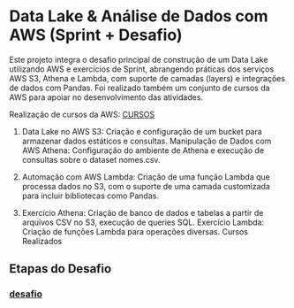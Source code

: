 # Data Lake & Análise de Dados com AWS (Sprint + Desafio)

Este projeto integra o desafio principal de construção de um Data Lake utilizando AWS e exercícios de Sprint, abrangendo práticas dos serviços AWS S3, Athena e Lambda, com suporte de camadas (layers) e integrações de dados com Pandas. Foi realizado também um conjunto de cursos da AWS para apoiar no desenvolvimento das atividades.

Realização de cursos da AWS: 
[CURSOS](./certificados/)

1. Data Lake no AWS S3: Criação e configuração de um bucket para armazenar dados estáticos e consultas.
Manipulação de Dados com AWS Athena: Configuração do ambiente de Athena e execução de consultas sobre o dataset nomes.csv.

2. Automação com AWS Lambda: Criação de uma função Lambda que processa dados no S3, com o suporte de uma camada customizada para incluir bibliotecas como Pandas.


3. Exercício Athena: Criação de banco de dados e tabelas a partir de arquivos CSV no S3, execução de queries SQL.
Exercício Lambda: Criação de funções Lambda para operações diversas.
Cursos Realizados

## Etapas do Desafio
### [desafio](../SPRINT6/desafio/README.MD)